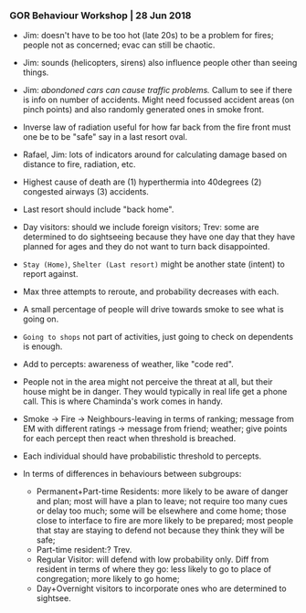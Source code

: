 ### GOR Behaviour Workshop | 28 Jun 2018

* Jim: doesn't have to be too hot (late 20s) to be a problem for fires; people not as concerned; evac can still be chaotic.

* Jim: sounds (helicopters, sirens) also influence people other than seeing things.

* Jim: *abondoned cars can cause traffic problems.* Callum to see if there is info on number of accidents. Might need focussed accident areas (on pinch points) and also randomly generated ones in smoke front.  

* Inverse law of radiation useful for how far back from the fire front must one be to be "safe" say in a last resort oval.

* Rafael, Jim: lots of indicators around for calculating damage based on distance to fire, radiation, etc.

* Highest cause of death are (1) hyperthermia into 40degrees (2) congested airways (3) accidents.

* Last resort should include "back home".

* Day visitors: should we include foreign visitors; Trev: some are determined to do sightseeing because they have one day that they have planned for ages and they do not want to turn back disappointed.

* `Stay (Home)`, `Shelter (Last resort)` might be another state (intent) to report against.

* Max three attempts to reroute, and probability decreases with each.

* A small percentage of people will drive towards smoke to see what is going on.

* `Going to shops` not part of activities, just going to check on dependents is enough.

* Add to percepts: awareness of weather, like "code red".

* People not in the area might not perceive the threat at all, but their house might be in danger. They would typically in real life get a phone call. This is where Chaminda's work comes in handy.

* Smoke -> Fire -> Neighbours-leaving in terms of ranking; message from EM with different ratings -> message from friend; weather; give points for each percept then react when threshold is breached.   

* Each individual should have probabilistic threshold to percepts.  

* In terms of differences in behaviours between subgroups:
    * Permanent+Part-time Residents: more likely to be aware of danger and plan; most will have a plan to leave; not require too many cues or delay too much; some will be elsewhere and come home; those close to interface to fire are more likely to be prepared; most people that stay are staying to defend not because they think they will be safe;
    * Part-time resident:? Trev.
    * Regular Visitor: will defend with low probability only. Diff from resident in terms of where they go: less likely to go to place of congregation; more likely to go home;
    * Day+Overnight visitors to incorporate ones who are determined to sightsee. 
